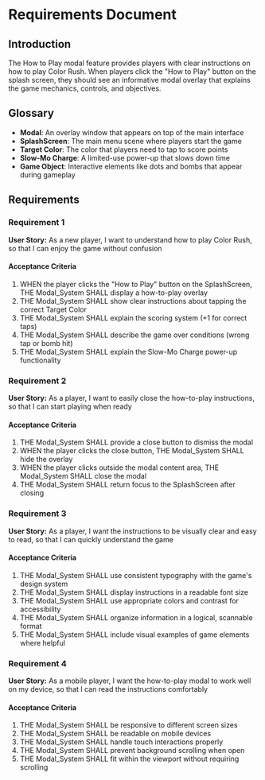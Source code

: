 # Requirements Document

## Introduction

The How to Play modal feature provides players with clear instructions on how to play Color Rush. When players click the "How to Play" button on the splash screen, they should see an informative modal overlay that explains the game mechanics, controls, and objectives.

## Glossary

- **Modal**: An overlay window that appears on top of the main interface
- **SplashScreen**: The main menu scene where players start the game
- **Target Color**: The color that players need to tap to score points
- **Slow-Mo Charge**: A limited-use power-up that slows down time
- **Game Object**: Interactive elements like dots and bombs that appear during gameplay

## Requirements

### Requirement 1

**User Story:** As a new player, I want to understand how to play Color Rush, so that I can enjoy the game without confusion

#### Acceptance Criteria

1. WHEN the player clicks the "How to Play" button on the SplashScreen, THE Modal_System SHALL display a how-to-play overlay
2. THE Modal_System SHALL show clear instructions about tapping the correct Target Color
3. THE Modal_System SHALL explain the scoring system (+1 for correct taps)
4. THE Modal_System SHALL describe the game over conditions (wrong tap or bomb hit)
5. THE Modal_System SHALL explain the Slow-Mo Charge power-up functionality

### Requirement 2

**User Story:** As a player, I want to easily close the how-to-play instructions, so that I can start playing when ready

#### Acceptance Criteria

1. THE Modal_System SHALL provide a close button to dismiss the modal
2. WHEN the player clicks the close button, THE Modal_System SHALL hide the overlay
3. WHEN the player clicks outside the modal content area, THE Modal_System SHALL close the modal
4. THE Modal_System SHALL return focus to the SplashScreen after closing

### Requirement 3

**User Story:** As a player, I want the instructions to be visually clear and easy to read, so that I can quickly understand the game

#### Acceptance Criteria

1. THE Modal_System SHALL use consistent typography with the game's design system
2. THE Modal_System SHALL display instructions in a readable font size
3. THE Modal_System SHALL use appropriate colors and contrast for accessibility
4. THE Modal_System SHALL organize information in a logical, scannable format
5. THE Modal_System SHALL include visual examples of game elements where helpful

### Requirement 4

**User Story:** As a mobile player, I want the how-to-play modal to work well on my device, so that I can read the instructions comfortably

#### Acceptance Criteria

1. THE Modal_System SHALL be responsive to different screen sizes
2. THE Modal_System SHALL be readable on mobile devices
3. THE Modal_System SHALL handle touch interactions properly
4. THE Modal_System SHALL prevent background scrolling when open
5. THE Modal_System SHALL fit within the viewport without requiring scrolling
